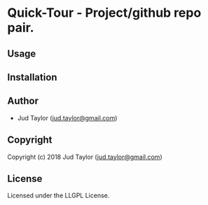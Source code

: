 # Quick-Tour - Project/github repo pair.

## Usage

## Installation

## Author

* Jud Taylor (jud.taylor@gmail.com)

## Copyright

Copyright (c) 2018 Jud Taylor (jud.taylor@gmail.com)

## License

Licensed under the LLGPL License.
